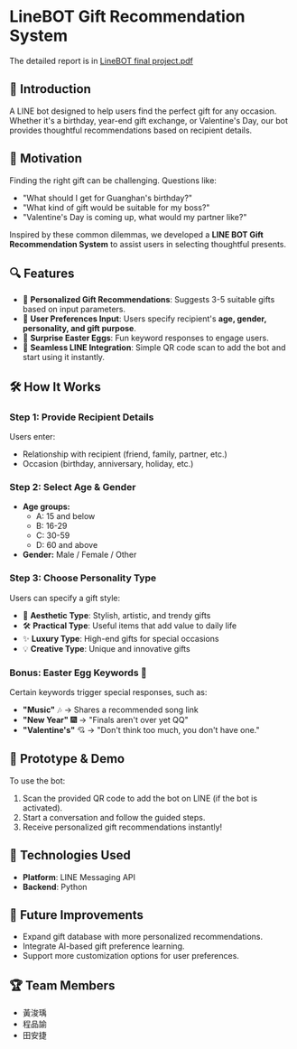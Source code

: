 # LineBOT Gift Recommendation System

The detailed report is in [LineBOT final project.pdf](./LineBOT%20final%20project.pdf)

## 📌 Introduction
A LINE bot designed to help users find the perfect gift for any occasion. Whether it's a birthday, year-end gift exchange, or Valentine's Day, our bot provides thoughtful recommendations based on recipient details.

## 🎯 Motivation
Finding the right gift can be challenging. Questions like:
- "What should I get for Guanghan's birthday?"
- "What kind of gift would be suitable for my boss?"
- "Valentine's Day is coming up, what would my partner like?"

Inspired by these common dilemmas, we developed a **LINE BOT Gift Recommendation System** to assist users in selecting thoughtful presents.

## 🔍 Features
- 🎁 **Personalized Gift Recommendations**: Suggests 3-5 suitable gifts based on input parameters.
- 📝 **User Preferences Input**: Users specify recipient's **age, gender, personality, and gift purpose**.
- 🎉 **Surprise Easter Eggs**: Fun keyword responses to engage users.
- 📩 **Seamless LINE Integration**: Simple QR code scan to add the bot and start using it instantly.

## 🛠️ How It Works
### Step 1: Provide Recipient Details
Users enter:
- Relationship with recipient (friend, family, partner, etc.)
- Occasion (birthday, anniversary, holiday, etc.)

### Step 2: Select Age & Gender
- **Age groups:**
  - A: 15 and below
  - B: 16-29
  - C: 30-59
  - D: 60 and above
- **Gender:** Male / Female / Other

### Step 3: Choose Personality Type
Users can specify a gift style:
- 🎨 **Aesthetic Type**: Stylish, artistic, and trendy gifts
- 🛠 **Practical Type**: Useful items that add value to daily life
- ✨ **Luxury Type**: High-end gifts for special occasions
- 💡 **Creative Type**: Unique and innovative gifts

### Bonus: Easter Egg Keywords 🎊
Certain keywords trigger special responses, such as:
- **"Music"** 🎶 → Shares a recommended song link
- **"New Year"** 🎆 → "Finals aren't over yet QQ"
- **"Valentine's"** 💘 → "Don't think too much, you don't have one."

## 🎨 Prototype & Demo
To use the bot:
1. Scan the provided QR code to add the bot on LINE (if the bot is activated).
2. Start a conversation and follow the guided steps.
3. Receive personalized gift recommendations instantly!

## 🔧 Technologies Used
- **Platform**: LINE Messaging API
- **Backend**: Python

## 🚀 Future Improvements
- Expand gift database with more personalized recommendations.
- Integrate AI-based gift preference learning.
- Support more customization options for user preferences.

## 🏆 Team Members
- ⿈浚瑀
- 程品諭
- ⽥安捷

